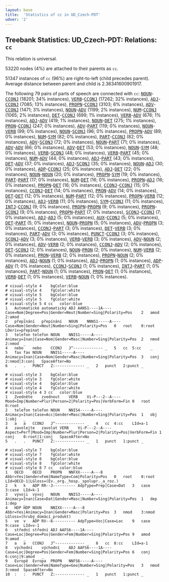 ```yaml
---
layout: base
title:  'Statistics of cc in UD_Czech-PDT'
udver: '2'
---
```


## Treebank Statistics: UD_Czech-PDT: Relations: `cc`

This relation is universal.

53220 nodes (4%) are attached to their parents as `cc`.

51347 instances of `cc` (96%) are right-to-left (child precedes parent).
Average distance between parent and child is 2.36341600901917.

The following 79 pairs of parts of speech are connected with `cc`: <tt><a href="cs_pdt-pos-NOUN.html">NOUN</a></tt>-<tt><a href="cs_pdt-pos-CCONJ.html">CCONJ</a></tt> (18201; 34% instances), <tt><a href="cs_pdt-pos-VERB.html">VERB</a></tt>-<tt><a href="cs_pdt-pos-CCONJ.html">CCONJ</a></tt> (17262; 32% instances), <tt><a href="cs_pdt-pos-ADJ.html">ADJ</a></tt>-<tt><a href="cs_pdt-pos-CCONJ.html">CCONJ</a></tt> (7085; 13% instances), <tt><a href="cs_pdt-pos-PROPN.html">PROPN</a></tt>-<tt><a href="cs_pdt-pos-CCONJ.html">CCONJ</a></tt> (3103; 6% instances), <tt><a href="cs_pdt-pos-ADV.html">ADV</a></tt>-<tt><a href="cs_pdt-pos-CCONJ.html">CCONJ</a></tt> (1471; 3% instances), <tt><a href="cs_pdt-pos-NOUN.html">NOUN</a></tt>-<tt><a href="cs_pdt-pos-ADV.html">ADV</a></tt> (1199; 2% instances), <tt><a href="cs_pdt-pos-NUM.html">NUM</a></tt>-<tt><a href="cs_pdt-pos-CCONJ.html">CCONJ</a></tt> (1065; 2% instances), <tt><a href="cs_pdt-pos-DET.html">DET</a></tt>-<tt><a href="cs_pdt-pos-CCONJ.html">CCONJ</a></tt> (699; 1% instances), <tt><a href="cs_pdt-pos-VERB.html">VERB</a></tt>-<tt><a href="cs_pdt-pos-ADV.html">ADV</a></tt> (676; 1% instances), <tt><a href="cs_pdt-pos-ADJ.html">ADJ</a></tt>-<tt><a href="cs_pdt-pos-ADV.html">ADV</a></tt> (419; 1% instances), <tt><a href="cs_pdt-pos-NOUN.html">NOUN</a></tt>-<tt><a href="cs_pdt-pos-DET.html">DET</a></tt> (275; 1% instances), <tt><a href="cs_pdt-pos-PRON.html">PRON</a></tt>-<tt><a href="cs_pdt-pos-CCONJ.html">CCONJ</a></tt> (247; 0% instances), <tt><a href="cs_pdt-pos-ADV.html">ADV</a></tt>-<tt><a href="cs_pdt-pos-PART.html">PART</a></tt> (119; 0% instances), <tt><a href="cs_pdt-pos-NOUN.html">NOUN</a></tt>-<tt><a href="cs_pdt-pos-VERB.html">VERB</a></tt> (99; 0% instances), <tt><a href="cs_pdt-pos-NOUN.html">NOUN</a></tt>-<tt><a href="cs_pdt-pos-SCONJ.html">SCONJ</a></tt> (96; 0% instances), <tt><a href="cs_pdt-pos-PROPN.html">PROPN</a></tt>-<tt><a href="cs_pdt-pos-ADV.html">ADV</a></tt> (89; 0% instances), <tt><a href="cs_pdt-pos-NUM.html">NUM</a></tt>-<tt><a href="cs_pdt-pos-SYM.html">SYM</a></tt> (82; 0% instances), <tt><a href="cs_pdt-pos-PART.html">PART</a></tt>-<tt><a href="cs_pdt-pos-CCONJ.html">CCONJ</a></tt> (82; 0% instances), <tt><a href="cs_pdt-pos-ADV.html">ADV</a></tt>-<tt><a href="cs_pdt-pos-SCONJ.html">SCONJ</a></tt> (72; 0% instances), <tt><a href="cs_pdt-pos-NOUN.html">NOUN</a></tt>-<tt><a href="cs_pdt-pos-PART.html">PART</a></tt> (71; 0% instances), <tt><a href="cs_pdt-pos-ADV.html">ADV</a></tt>-<tt><a href="cs_pdt-pos-ADV.html">ADV</a></tt> (66; 0% instances), <tt><a href="cs_pdt-pos-ADV.html">ADV</a></tt>-<tt><a href="cs_pdt-pos-DET.html">DET</a></tt> (53; 0% instances), <tt><a href="cs_pdt-pos-NOUN.html">NOUN</a></tt>-<tt><a href="cs_pdt-pos-SYM.html">SYM</a></tt> (48; 0% instances), <tt><a href="cs_pdt-pos-VERB.html">VERB</a></tt>-<tt><a href="cs_pdt-pos-SCONJ.html">SCONJ</a></tt> (48; 0% instances), <tt><a href="cs_pdt-pos-VERB.html">VERB</a></tt>-<tt><a href="cs_pdt-pos-PART.html">PART</a></tt> (45; 0% instances), <tt><a href="cs_pdt-pos-NUM.html">NUM</a></tt>-<tt><a href="cs_pdt-pos-ADV.html">ADV</a></tt> (44; 0% instances), <tt><a href="cs_pdt-pos-ADJ.html">ADJ</a></tt>-<tt><a href="cs_pdt-pos-PART.html">PART</a></tt> (43; 0% instances), <tt><a href="cs_pdt-pos-DET.html">DET</a></tt>-<tt><a href="cs_pdt-pos-ADV.html">ADV</a></tt> (37; 0% instances), <tt><a href="cs_pdt-pos-ADJ.html">ADJ</a></tt>-<tt><a href="cs_pdt-pos-SCONJ.html">SCONJ</a></tt> (35; 0% instances), <tt><a href="cs_pdt-pos-NOUN.html">NOUN</a></tt>-<tt><a href="cs_pdt-pos-ADJ.html">ADJ</a></tt> (30; 0% instances), <tt><a href="cs_pdt-pos-ADP.html">ADP</a></tt>-<tt><a href="cs_pdt-pos-CCONJ.html">CCONJ</a></tt> (25; 0% instances), <tt><a href="cs_pdt-pos-ADJ.html">ADJ</a></tt>-<tt><a href="cs_pdt-pos-DET.html">DET</a></tt> (22; 0% instances), <tt><a href="cs_pdt-pos-NOUN.html">NOUN</a></tt>-<tt><a href="cs_pdt-pos-NOUN.html">NOUN</a></tt> (20; 0% instances), <tt><a href="cs_pdt-pos-PROPN.html">PROPN</a></tt>-<tt><a href="cs_pdt-pos-SYM.html">SYM</a></tt> (19; 0% instances), <tt><a href="cs_pdt-pos-PART.html">PART</a></tt>-<tt><a href="cs_pdt-pos-PART.html">PART</a></tt> (17; 0% instances), <tt><a href="cs_pdt-pos-NUM.html">NUM</a></tt>-<tt><a href="cs_pdt-pos-DET.html">DET</a></tt> (16; 0% instances), <tt><a href="cs_pdt-pos-PROPN.html">PROPN</a></tt>-<tt><a href="cs_pdt-pos-ADJ.html">ADJ</a></tt> (16; 0% instances), <tt><a href="cs_pdt-pos-PROPN.html">PROPN</a></tt>-<tt><a href="cs_pdt-pos-DET.html">DET</a></tt> (16; 0% instances), <tt><a href="cs_pdt-pos-CCONJ.html">CCONJ</a></tt>-<tt><a href="cs_pdt-pos-CCONJ.html">CCONJ</a></tt> (15; 0% instances), <tt><a href="cs_pdt-pos-CCONJ.html">CCONJ</a></tt>-<tt><a href="cs_pdt-pos-DET.html">DET</a></tt> (14; 0% instances), <tt><a href="cs_pdt-pos-PRON.html">PRON</a></tt>-<tt><a href="cs_pdt-pos-ADV.html">ADV</a></tt> (14; 0% instances), <tt><a href="cs_pdt-pos-DET.html">DET</a></tt>-<tt><a href="cs_pdt-pos-DET.html">DET</a></tt> (12; 0% instances), <tt><a href="cs_pdt-pos-NUM.html">NUM</a></tt>-<tt><a href="cs_pdt-pos-PART.html">PART</a></tt> (12; 0% instances), <tt><a href="cs_pdt-pos-PROPN.html">PROPN</a></tt>-<tt><a href="cs_pdt-pos-VERB.html">VERB</a></tt> (12; 0% instances), <tt><a href="cs_pdt-pos-ADJ.html">ADJ</a></tt>-<tt><a href="cs_pdt-pos-VERB.html">VERB</a></tt> (11; 0% instances), <tt><a href="cs_pdt-pos-SYM.html">SYM</a></tt>-<tt><a href="cs_pdt-pos-CCONJ.html">CCONJ</a></tt> (11; 0% instances), <tt><a href="cs_pdt-pos-INTJ.html">INTJ</a></tt>-<tt><a href="cs_pdt-pos-CCONJ.html">CCONJ</a></tt> (9; 0% instances), <tt><a href="cs_pdt-pos-PROPN.html">PROPN</a></tt>-<tt><a href="cs_pdt-pos-PROPN.html">PROPN</a></tt> (9; 0% instances), <tt><a href="cs_pdt-pos-PROPN.html">PROPN</a></tt>-<tt><a href="cs_pdt-pos-SCONJ.html">SCONJ</a></tt> (9; 0% instances), <tt><a href="cs_pdt-pos-PROPN.html">PROPN</a></tt>-<tt><a href="cs_pdt-pos-PART.html">PART</a></tt> (7; 0% instances), <tt><a href="cs_pdt-pos-SCONJ.html">SCONJ</a></tt>-<tt><a href="cs_pdt-pos-CCONJ.html">CCONJ</a></tt> (7; 0% instances), <tt><a href="cs_pdt-pos-ADJ.html">ADJ</a></tt>-<tt><a href="cs_pdt-pos-ADJ.html">ADJ</a></tt> (5; 0% instances), <tt><a href="cs_pdt-pos-AUX.html">AUX</a></tt>-<tt><a href="cs_pdt-pos-CCONJ.html">CCONJ</a></tt> (5; 0% instances), <tt><a href="cs_pdt-pos-DET.html">DET</a></tt>-<tt><a href="cs_pdt-pos-PART.html">PART</a></tt> (5; 0% instances), <tt><a href="cs_pdt-pos-NOUN.html">NOUN</a></tt>-<tt><a href="cs_pdt-pos-PROPN.html">PROPN</a></tt> (5; 0% instances), <tt><a href="cs_pdt-pos-ADV.html">ADV</a></tt>-<tt><a href="cs_pdt-pos-PROPN.html">PROPN</a></tt> (3; 0% instances), <tt><a href="cs_pdt-pos-CCONJ.html">CCONJ</a></tt>-<tt><a href="cs_pdt-pos-PART.html">PART</a></tt> (3; 0% instances), <tt><a href="cs_pdt-pos-DET.html">DET</a></tt>-<tt><a href="cs_pdt-pos-VERB.html">VERB</a></tt> (3; 0% instances), <tt><a href="cs_pdt-pos-PART.html">PART</a></tt>-<tt><a href="cs_pdt-pos-ADV.html">ADV</a></tt> (3; 0% instances), <tt><a href="cs_pdt-pos-PUNCT.html">PUNCT</a></tt>-<tt><a href="cs_pdt-pos-CCONJ.html">CCONJ</a></tt> (3; 0% instances), <tt><a href="cs_pdt-pos-SCONJ.html">SCONJ</a></tt>-<tt><a href="cs_pdt-pos-ADV.html">ADV</a></tt> (3; 0% instances), <tt><a href="cs_pdt-pos-VERB.html">VERB</a></tt>-<tt><a href="cs_pdt-pos-VERB.html">VERB</a></tt> (3; 0% instances), <tt><a href="cs_pdt-pos-ADV.html">ADV</a></tt>-<tt><a href="cs_pdt-pos-NOUN.html">NOUN</a></tt> (2; 0% instances), <tt><a href="cs_pdt-pos-ADV.html">ADV</a></tt>-<tt><a href="cs_pdt-pos-VERB.html">VERB</a></tt> (2; 0% instances), <tt><a href="cs_pdt-pos-CCONJ.html">CCONJ</a></tt>-<tt><a href="cs_pdt-pos-ADV.html">ADV</a></tt> (2; 0% instances), <tt><a href="cs_pdt-pos-DET.html">DET</a></tt>-<tt><a href="cs_pdt-pos-SCONJ.html">SCONJ</a></tt> (2; 0% instances), <tt><a href="cs_pdt-pos-NOUN.html">NOUN</a></tt>-<tt><a href="cs_pdt-pos-PRON.html">PRON</a></tt> (2; 0% instances), <tt><a href="cs_pdt-pos-NUM.html">NUM</a></tt>-<tt><a href="cs_pdt-pos-VERB.html">VERB</a></tt> (2; 0% instances), <tt><a href="cs_pdt-pos-PRON.html">PRON</a></tt>-<tt><a href="cs_pdt-pos-VERB.html">VERB</a></tt> (2; 0% instances), <tt><a href="cs_pdt-pos-PROPN.html">PROPN</a></tt>-<tt><a href="cs_pdt-pos-NOUN.html">NOUN</a></tt> (2; 0% instances), <tt><a href="cs_pdt-pos-ADJ.html">ADJ</a></tt>-<tt><a href="cs_pdt-pos-NOUN.html">NOUN</a></tt> (1; 0% instances), <tt><a href="cs_pdt-pos-ADJ.html">ADJ</a></tt>-<tt><a href="cs_pdt-pos-PROPN.html">PROPN</a></tt> (1; 0% instances), <tt><a href="cs_pdt-pos-ADP.html">ADP</a></tt>-<tt><a href="cs_pdt-pos-ADV.html">ADV</a></tt> (1; 0% instances), <tt><a href="cs_pdt-pos-CCONJ.html">CCONJ</a></tt>-<tt><a href="cs_pdt-pos-SCONJ.html">SCONJ</a></tt> (1; 0% instances), <tt><a href="cs_pdt-pos-INTJ.html">INTJ</a></tt>-<tt><a href="cs_pdt-pos-PART.html">PART</a></tt> (1; 0% instances), <tt><a href="cs_pdt-pos-PART.html">PART</a></tt>-<tt><a href="cs_pdt-pos-NOUN.html">NOUN</a></tt> (1; 0% instances), <tt><a href="cs_pdt-pos-PRON.html">PRON</a></tt>-<tt><a href="cs_pdt-pos-DET.html">DET</a></tt> (1; 0% instances), <tt><a href="cs_pdt-pos-VERB.html">VERB</a></tt>-<tt><a href="cs_pdt-pos-DET.html">DET</a></tt> (1; 0% instances), <tt><a href="cs_pdt-pos-VERB.html">VERB</a></tt>-<tt><a href="cs_pdt-pos-NOUN.html">NOUN</a></tt> (1; 0% instances).


~~~ conllu
# visual-style 4	bgColor:blue
# visual-style 4	fgColor:white
# visual-style 5	bgColor:blue
# visual-style 5	fgColor:white
# visual-style 5 4 cc	color:blue
1	Automatické	automatický	ADJ	AANS1----1A----	Case=Nom|Degree=Pos|Gender=Neut|Number=Sing|Polarity=Pos	2	amod	2:amod	_
2	přepínání	přepínání	NOUN	NNNS1-----A----	Case=Nom|Gender=Neut|Number=Sing|Polarity=Pos	0	root	0:root	LDeriv=přepínat
3	telefon	telefon	NOUN	NNIS1-----A----	Animacy=Inan|Case=Nom|Gender=Masc|Number=Sing|Polarity=Pos	2	nmod	2:nmod	_
4	nebo	nebo	CCONJ	J^-------------	_	5	cc	5:cc	_
5	fax	fax	NOUN	NNIS1-----A----	Animacy=Inan|Case=Nom|Gender=Masc|Number=Sing|Polarity=Pos	3	conj	2:nmod|3:conj	SpaceAfter=No
6	.	.	PUNCT	Z:-------------	_	2	punct	2:punct	_

~~~


~~~ conllu
# visual-style 3	bgColor:blue
# visual-style 3	fgColor:white
# visual-style 4	bgColor:blue
# visual-style 4	fgColor:white
# visual-style 4 3 cc	color:blue
1	Zvedněte	zvednout	VERB	Vi-P---2--A----	Mood=Imp|Number=Plur|Person=2|Polarity=Pos|VerbForm=Fin	0	root	0:root	_
2	telefon	telefon	NOUN	NNIS4-----A----	Animacy=Inan|Case=Acc|Gender=Masc|Number=Sing|Polarity=Pos	1	obj	1:obj	_
3	a	a	CCONJ	J^-------------	_	4	cc	4:cc	LId=a-1
4	zavolejte	zavolat	VERB	Vi-P---2--A----	Aspect=Perf|Mood=Imp|Number=Plur|Person=2|Polarity=Pos|VerbForm=Fin	1	conj	0:root|1:conj	SpaceAfter=No
5	.	.	PUNCT	Z:-------------	_	1	punct	1:punct	_

~~~


~~~ conllu
# visual-style 7	bgColor:blue
# visual-style 7	fgColor:white
# visual-style 8	bgColor:blue
# visual-style 8	fgColor:white
# visual-style 8 7 cc	color:blue
1	OECD	OECD	PROPN	NNFXX-----A---8	Abbr=Yes|Gender=Fem|NameType=Com|Polarity=Pos	0	root	0:root	LId=OECD-1|LGloss=(Ev._org._hosp._spolupr._a_roz.)
2	k	k	ADP	RR--3----------	AdpType=Prep|Case=Dat	3	case	3:case	LId=k-1
3	vývoji	vývoj	NOUN	NNIS3-----A----	Animacy=Inan|Case=Dat|Gender=Masc|Number=Sing|Polarity=Pos	1	dep	1:dep	_
4	HDP	HDP	NOUN	NNIXX-----A---8	Abbr=Yes|Animacy=Inan|Gender=Masc|Polarity=Pos	3	nmod	3:nmod	LGloss=(hrubý_domácí_produkt)
5	ve	v	ADP	RV--6----------	AdpType=Voc|Case=Loc	9	case	9:case	LId=v-1
6	střední	střední	ADJ	AAFS6----1A----	Case=Loc|Degree=Pos|Gender=Fem|Number=Sing|Polarity=Pos	9	amod	9:amod	_
7	a	a	CCONJ	J^-------------	_	8	cc	8:cc	LId=a-1
8	východní	východní	ADJ	AAFS6----1A----	Case=Loc|Degree=Pos|Gender=Fem|Number=Sing|Polarity=Pos	6	conj	6:conj|9:amod	_
9	Evropě	Evropa	PROPN	NNFS6-----A----	Case=Loc|Gender=Fem|NameType=Geo|Number=Sing|Polarity=Pos	3	nmod	3:nmod	SpaceAfter=No
10	:	:	PUNCT	Z:-------------	_	1	punct	1:punct	_

~~~



